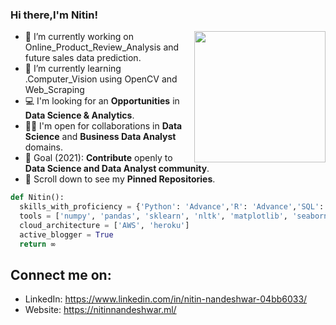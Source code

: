 ### Hi there,I'm Nitin!

<img align='right' src="https://s7.gifyu.com/images/WhatsApp-Image-2020-07-14-at-11.34.49-1.gif" width="210">

- 🔭 I’m currently working on Online_Product_Review_Analysis and future sales data prediction.
- 🌱 I’m currently learning .Computer_Vision using OpenCV and Web_Scraping
- 💻 I'm looking for an **Opportunities** in **Data Science & Analytics**.
- 🤝🏻 I'm open for collaborations in **Data Science** and **Business Data Analyst** domains.
- 🎯 Goal (2021): **Contribute** openly to **Data Science and Data Analyst community**.
- 📌 Scroll down to see my **Pinned Repositories**.
```python
def Nitin():
  skills_with_proficiency = {'Python': 'Advance','R': 'Advance','SQL': 'Advance', 'Tableau': 'Intermidiate','Excel': 'Intermidiate' ,'Computer Vision': 'Beginner'}
  tools = ['numpy', 'pandas', 'sklearn', 'nltk', 'matplotlib', 'seaborn', 'keras', 'flask', 'Tensorflow']
  cloud_architecture = ['AWS', 'heroku']
  active_blogger = True
  return ∞
```

## Connect me on:
- LinkedIn: https://www.linkedin.com/in/nitin-nandeshwar-04bb6033/
- Website: https://nitinnandeshwar.ml/


